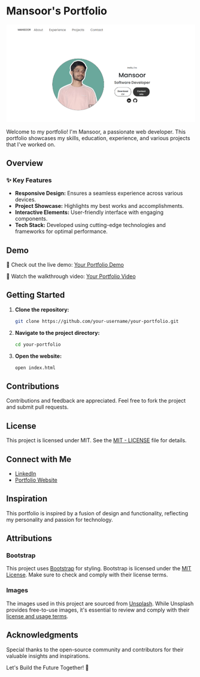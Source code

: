 # Mansoor's Portfolio

<a href="https://www.example.com">
  <img src="./assets/screen-shots/home.png" alt="Portfolio image">
</a>

Welcome to my portfolio! I'm Mansoor, a passionate web developer. This portfolio showcases my skills, education, experience, and various projects that I've worked on.

## Overview

### ✨ Key Features
- **Responsive Design:** Ensures a seamless experience across various devices.
- **Project Showcase:** Highlights my best works and accomplishments.
- **Interactive Elements:** User-friendly interface with engaging components.
- **Tech Stack:** Developed using cutting-edge technologies and frameworks for optimal performance.


## Demo

🚀 Check out the live demo: [Your Portfolio Demo](your-demo-link)

🎥 Watch the walkthrough video: [Your Portfolio Video](your-video-link)



## Getting Started

1. **Clone the repository:**
    ```bash
    git clone https://github.com/your-username/your-portfolio.git
    ```

2. **Navigate to the project directory:**
    ```bash
    cd your-portfolio
    ```

3. **Open the website:**
    ```bash
    open index.html
    ```

## Contributions

Contributions and feedback are appreciated. Feel free to fork the project and submit pull requests.

## License

This project is licensed under MIT. See the [MIT - LICENSE](https://opensource.org/licenses/MIT) file for details.

## Connect with Me

- [LinkedIn](your-linkedin-profile)
- [Portfolio Website](your-portfolio-website-link)

## Inspiration

This portfolio is inspired by a fusion of design and functionality, reflecting my personality and passion for technology.

## Attributions

### Bootstrap

This project uses [Bootstrap](https://getbootstrap.com/) for styling. Bootstrap is licensed under the [MIT License](https://opensource.org/licenses/MIT). Make sure to check and comply with their license terms.


### Images

The images used in this project are sourced from [Unsplash](https://unsplash.com/). While Unsplash provides free-to-use images, it's essential to review and comply with their [license and usage terms](https://unsplash.com/license).



## Acknowledgments

Special thanks to the open-source community and contributors for their valuable insights and inspirations.

Let's Build the Future Together! 🚀
